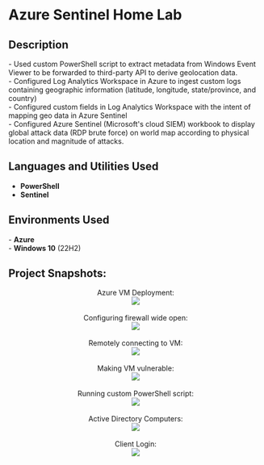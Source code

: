 <h1>Azure Sentinel Home Lab</h1>


<h2>Description</h2>
- Used custom PowerShell script to extract metadata from Windows Event Viewer to be forwarded to third-party API to derive geolocation data. <br>
- Configured Log Analytics Workspace in Azure to ingest custom logs containing geographic information (latitude, longitude, state/province, and country)<br>
- Configured custom fields in Log Analytics Workspace with the intent of mapping geo data in Azure Sentinel<br>
- Configured Azure Sentinel (Microsoft's cloud SIEM) workbook to display global attack data (RDP brute force) on world map according to physical location and magnitude of attacks.<br>

<h2>Languages and Utilities Used</h2>

- <b>PowerShell</b> 
- <b>Sentinel</b>

<h2>Environments Used </h2>
- <b>Azure</b><br>
- <b>Windows 10</b> (22H2)

<h2>Project Snapshots:</h2>

<p align="center">
Azure VM Deployment: <br/>
<img src="https://i.imgur.com/3Rl2sXq.jpg"/>
<br />
<br />
Configuring firewall wide open:  <br/>
<img src="https://i.imgur.com/AiEnuDg.jpg"/>
<br />
<br />
Remotely connecting to VM: <br/>
<img src="https://i.imgur.com/xD8g4ex.jpg"/>
<br />
<br />
Making VM vulnerable:  <br/>
<img src="https://i.imgur.com/iEIwJam.jpg"/>
<br />
<br />
Running custom PowerShell script:  <br/>
<img src="https://i.imgur.com/zzRBcvW.jpg"/>
<br />
<br />
Active Directory Computers:  <br/>
<img src="https://i.imgur.com/zEnop5P.jpg"/>
<br />
<br />
Client Login:  <br/>
<img src="https://i.imgur.com/jQGki5m.jpg"/>
</p>

<!--
 ```diff
- text in red
+ text in green
! text in orange
# text in gray
@@ text in purple (and bold)@@
```
--!>
